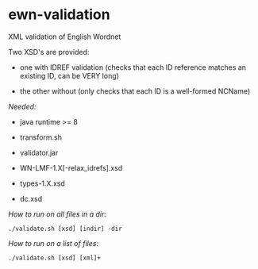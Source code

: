 # ewn-validation
XML validation of English Wordnet

Two XSD's are provided:

* one with IDREF validation (checks that each ID reference matches an existing ID, can be VERY long)

* the other without (only checks that each ID is a well-formed NCName)

*Needed:*

* java runtime >= 8

* transform.sh

* validator.jar

* WN-LMF-1.X[-relax_idrefs].xsd

* types-1.X.xsd

* dc.xsd


*How to run on all files in a dir:*

```
./validate.sh [xsd] [indir] -dir
```

*How to run on a list of files:*

```
./validate.sh [xsd] [xml]+
```
